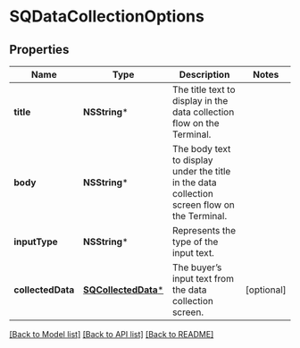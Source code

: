 # SQDataCollectionOptions

## Properties
Name | Type | Description | Notes
------------ | ------------- | ------------- | -------------
**title** | **NSString*** | The title text to display in the data collection flow on the Terminal. | 
**body** | **NSString*** | The body text to display under the title in the data collection screen flow on the Terminal. | 
**inputType** | **NSString*** | Represents the type of the input text. | 
**collectedData** | [**SQCollectedData***](SQCollectedData.md) | The buyer’s input text from the data collection screen. | [optional] 

[[Back to Model list]](../README.md#documentation-for-models) [[Back to API list]](../README.md#documentation-for-api-endpoints) [[Back to README]](../README.md)


